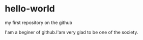 # hello-world
my first repository on the github

I'am a beginer of github.I'am very glad to be one of the society.
